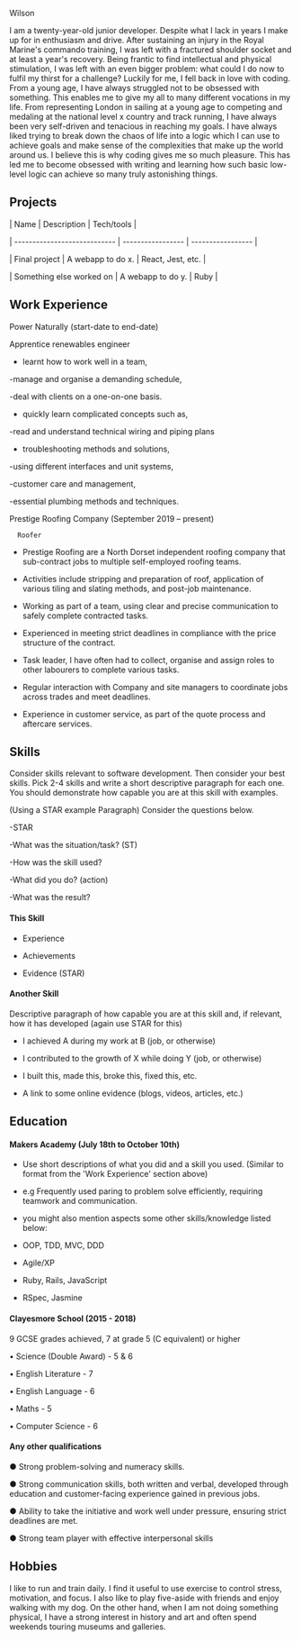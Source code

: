  Wilson

I am a twenty-year-old junior developer. Despite what I lack in years I make up for in enthusiasm and drive. After sustaining an injury in the Royal Marine's commando training, I was left with a fractured shoulder socket and at least a year's recovery. Being frantic to find intellectual and physical stimulation, I was left with an even bigger problem: what could I do now to fulfil my thirst for a challenge? Luckily for me, I fell back in love with coding. From a young age, I have always struggled not to be obsessed with something. This enables me to give my all to many different vocations in my life. From representing London in sailing at a young age to competing and medaling at the national level x country and track running, I have always been very self-driven and tenacious in reaching my goals. I have always liked trying to break down the chaos of life into a logic which I can use to achieve goals and make sense of the complexities that make up the world around us. I believe this is why coding gives me so much pleasure. This has led me to become obsessed with writing and learning how such basic low-level logic can achieve so many truly astonishing things.

## Projects

| Name                         | Description       | Tech/tools        |

| ---------------------------- | ----------------- | ----------------- |

| Final project            | A webapp to do x. | React, Jest, etc. |

| Something else worked on | A webapp to do y. | Ruby              |

## Work Experience

Power Naturally (start-date to end-date)  

Apprentice renewables engineer

- learnt how to work well in a team, 

-manage and organise a demanding schedule,

-deal with clients on a one-on-one basis.

- quickly learn complicated concepts such as, 

-read and understand technical wiring and piping plans 

- troubleshooting methods and solutions, 

-using different interfaces and unit systems, 

-customer care and management,

-essential plumbing methods and techniques.

Prestige Roofing Company (September 2019 – present)  

      Roofer

-	Prestige Roofing are a North Dorset independent roofing company that sub-contract jobs to multiple self-employed roofing teams.

- Activities include stripping and preparation of roof, application of various tiling and slating methods, and post-job maintenance.

-	Working as part of a team, using clear and precise communication to safely complete contracted tasks.

-	Experienced in meeting strict deadlines in compliance with the price structure of the contract.

-	Task leader, I have often had to collect, organise and assign roles to other labourers to complete various tasks. 

-	Regular interaction with Company and site managers to coordinate jobs across trades and meet deadlines. 

- Experience in customer service, as part of the quote process and aftercare services. 

## Skills

Consider skills relevant to software development. Then consider your best skills. Pick 2-4 skills and write a short descriptive paragraph for each one. You should demonstrate how capable you are at this skill with examples.

(Using a STAR example Paragraph) Consider the questions below.

-STAR

-What was the situation/task? (ST)

-How was the skill used?

-What did you do? (action)

-What was the result?

#### This Skill

- Experience

- Achievements

- Evidence (STAR)

#### Another Skill

Descriptive paragraph of how capable you are at this skill and, if relevant, how it has developed (again use STAR for this)

- I achieved A during my work at B (job, or otherwise)

- I contributed to the growth of X while doing Y (job, or otherwise)

- I built this, made this, broke this, fixed this, etc.

- A link to some online evidence (blogs, videos, articles, etc.)

## Education

#### Makers Academy (July 18th to October 10th)

- Use short descriptions of what you did and a skill you used. (Similar to format from the 'Work Experience' section above)

- e.g Frequently used paring to problem solve efficiently, requiring teamwork and communication.

- you might also mention aspects some other skills/knowledge listed below: 

- OOP, TDD, MVC, DDD

- Agile/XP

- Ruby, Rails, JavaScript

- RSpec, Jasmine

#### Clayesmore School (2015 - 2018)

9 GCSE grades achieved, 7 at grade 5 (C equivalent) or higher

•	Science (Double Award) - 5 & 6

•	English Literature - 7

•	English Language - 6

•	Maths - 5

•	Computer Science - 6 

#### Any other qualifications

●	Strong problem-solving and numeracy skills.

●	Strong communication skills, both written and verbal, developed through education and customer-facing experience gained in previous jobs. 

●	Ability to take the initiative and work well under pressure, ensuring strict deadlines are met.

●	Strong team player with effective  interpersonal skills

## Hobbies

I like to run and train daily. I find it useful to use exercise to control stress, motivation, and focus. I also like to play five-aside with friends and enjoy walking with my dog. On the other hand, when I am not doing something physical, I have a strong interest in history and art and often spend weekends touring museums and galleries. 

